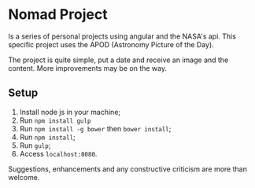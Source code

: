 # Nomad Project
Is a series of personal projects using angular and the NASA's api. This specific project uses the APOD
(Astronomy Picture of the Day).

The project is quite simple, put a date and receive an image and the content. More improvements may be on the way.

## Setup
1. Install node js in your machine;
2. Run `npm install gulp`
3. Run `npm install -g bower` then `bower install`;
4. Run `npm install`;
5. Run `gulp`;
6. Access `localhost:8080`.

Suggestions, enhancements and any constructive criticism are more than welcome.
